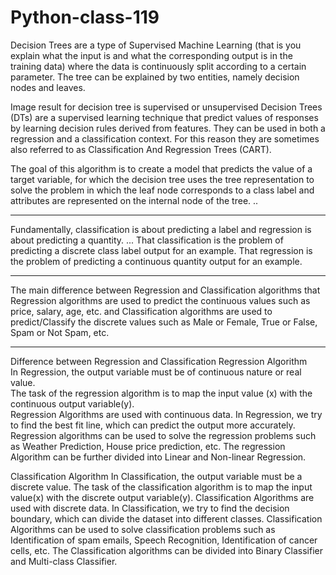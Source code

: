# Python-class-119



Decision Trees are a type of Supervised Machine Learning (that is you explain what the input is and what the corresponding output is in the training data) where the data is continuously split according to a certain parameter. The tree can be explained by two entities, namely decision nodes and leaves.




Image result for decision tree is supervised or unsupervised
Decision Trees (DTs) are a supervised learning technique that predict values of responses by learning decision rules derived from features. They can be used in both a regression and a classification context. For this reason they are sometimes also referred to as Classification And Regression Trees (CART).


The goal of this algorithm is to create a model that predicts the value of a target variable, for which the decision tree uses the tree representation to solve the problem in which the leaf node corresponds to a class label and attributes are represented on the internal node of the tree. ..



--------------------
Fundamentally, classification is about predicting a label and regression is about predicting a quantity. ... That classification is the problem of predicting a discrete class label output for an example. That regression is the problem of predicting a continuous quantity output for an example.

------------------

The main difference between Regression and Classification algorithms that Regression algorithms are used to predict the continuous values such as price, salary, age, etc. and Classification algorithms are used to predict/Classify the discrete values such as Male or Female, True or False, Spam or Not Spam, etc.

---------------------

Difference between Regression and Classification
Regression Algorithm	
In Regression, the output variable must be of continuous nature or real value.	
The task of the regression algorithm is to map the input value (x) with the continuous output variable(y).	
Regression Algorithms are used with continuous data.
In Regression, we try to find the best fit line, which can predict the output more accurately.	
Regression algorithms can be used to solve the regression problems such as Weather Prediction, House price prediction, etc.	
The regression Algorithm can be further divided into Linear and Non-linear Regression.	


Classification Algorithm
In Classification, the output variable must be a discrete value.
The task of the classification algorithm is to map the input value(x) with the discrete output variable(y).
Classification Algorithms are used with discrete data.
In Classification, we try to find the decision boundary, which can divide the dataset into different classes.
Classification Algorithms can be used to solve classification problems such as Identification of spam emails, Speech Recognition, Identification of cancer cells, etc.
The Classification algorithms can be divided into Binary Classifier and Multi-class Classifier.
